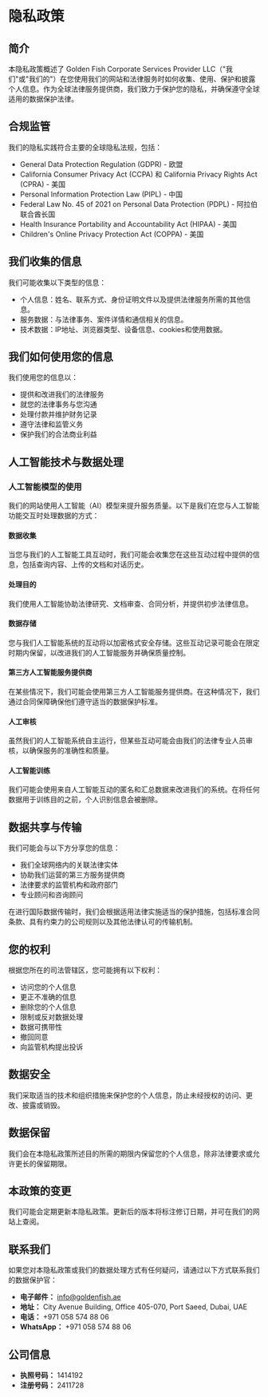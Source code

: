 # 隐私政策

## 简介

本隐私政策概述了 Golden Fish Corporate Services Provider LLC（"我们"或"我们的"）在您使用我们的网站和法律服务时如何收集、使用、保护和披露个人信息。作为全球法律服务提供商，我们致力于保护您的隐私，并确保遵守全球适用的数据保护法律。

## 合规监管

我们的隐私实践符合主要的全球隐私法规，包括：

- General Data Protection Regulation (GDPR) - 欧盟
- California Consumer Privacy Act (CCPA) 和 California Privacy Rights Act (CPRA) - 美国
- Personal Information Protection Law (PIPL) - 中国
- Federal Law No. 45 of 2021 on Personal Data Protection (PDPL) - 阿拉伯联合酋长国
- Health Insurance Portability and Accountability Act (HIPAA) - 美国
- Children's Online Privacy Protection Act (COPPA) - 美国

## 我们收集的信息

我们可能收集以下类型的信息：

- 个人信息：姓名、联系方式、身份证明文件以及提供法律服务所需的其他信息。
- 服务数据：与法律事务、案件详情和通信相关的信息。
- 技术数据：IP地址、浏览器类型、设备信息、cookies和使用数据。

## 我们如何使用您的信息

我们使用您的信息以：

- 提供和改进我们的法律服务
- 就您的法律事务与您沟通
- 处理付款并维护财务记录
- 遵守法律和监管义务
- 保护我们的合法商业利益

## 人工智能技术与数据处理

### 人工智能模型的使用

我们的网站使用人工智能（AI）模型来提升服务质量。以下是我们在您与人工智能功能交互时处理数据的方式：

#### 数据收集

当您与我们的人工智能工具互动时，我们可能会收集您在这些互动过程中提供的信息，包括查询内容、上传的文档和对话历史。

#### 处理目的

我们使用人工智能协助法律研究、文档审查、合同分析，并提供初步法律信息。

#### 数据存储

您与我们人工智能系统的互动将以加密格式安全存储。这些互动记录可能会在限定时期内保留，以改进我们的人工智能服务并确保质量控制。

#### 第三方人工智能服务提供商

在某些情况下，我们可能会使用第三方人工智能服务提供商。在这种情况下，我们通过合同保障确保他们遵守适当的数据保护标准。

#### 人工审核

虽然我们的人工智能系统自主运行，但某些互动可能会由我们的法律专业人员审核，以确保服务的准确性和质量。

#### 人工智能训练

我们可能会使用来自人工智能互动的匿名和汇总数据来改进我们的系统。在将任何数据用于训练目的之前，个人识别信息会被删除。

## 数据共享与传输

我们可能会与以下方分享您的信息：

- 我们全球网络内的关联法律实体
- 协助我们运营的第三方服务提供商
- 法律要求的监管机构和政府部门
- 专业顾问和咨询顾问

在进行国际数据传输时，我们会根据适用法律实施适当的保护措施，包括标准合同条款、具有约束力的公司规则以及其他法律认可的传输机制。

## 您的权利

根据您所在的司法管辖区，您可能拥有以下权利：

- 访问您的个人信息
- 更正不准确的信息
- 删除您的个人信息
- 限制或反对数据处理
- 数据可携带性
- 撤回同意
- 向监管机构提出投诉

## 数据安全

我们采取适当的技术和组织措施来保护您的个人信息，防止未经授权的访问、更改、披露或销毁。

## 数据保留

我们会在本隐私政策所述目的所需的期限内保留您的个人信息，除非法律要求或允许更长的保留期限。

## 本政策的变更

我们可能会定期更新本隐私政策。更新后的版本将标注修订日期，并可在我们的网站上查阅。

## 联系我们

如果您对本隐私政策或我们的数据处理方式有任何疑问，请通过以下方式联系我们的数据保护官：

- **电子邮件：** info@goldenfish.ae
- **地址：** City Avenue Building, Office 405-070, Port Saeed, Dubai, UAE
- **电话：** +971 058 574 88 06
- **WhatsApp：** +971 058 574 88 06

## 公司信息

- **执照号码：** 1414192
- **注册号码：** 2411728